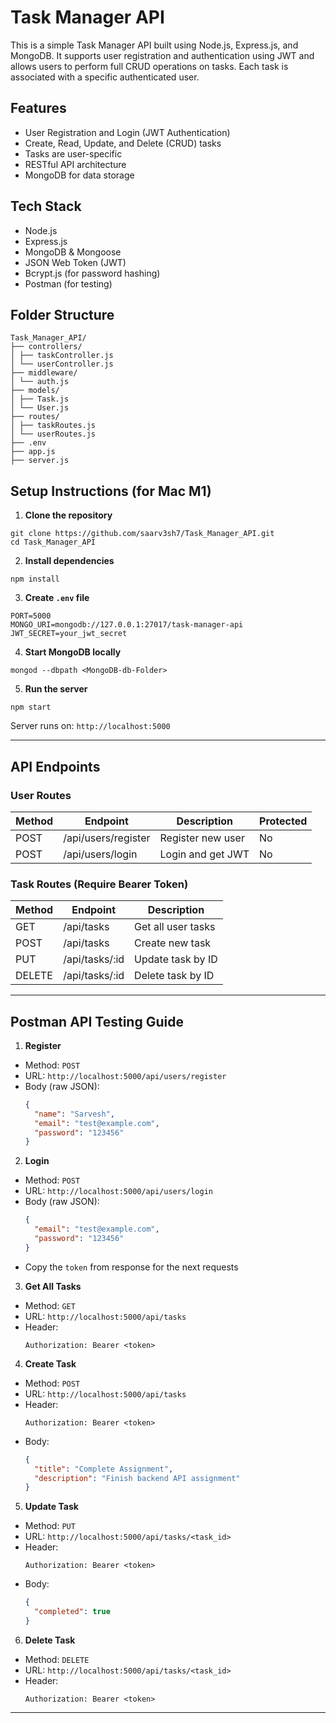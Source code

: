 # Task Manager API

This is a simple Task Manager API built using Node.js, Express.js, and MongoDB. It supports user registration and authentication using JWT and allows users to perform full CRUD operations on tasks. Each task is associated with a specific authenticated user.

## Features

- User Registration and Login (JWT Authentication)
- Create, Read, Update, and Delete (CRUD) tasks
- Tasks are user-specific
- RESTful API architecture
- MongoDB for data storage

## Tech Stack

- Node.js
- Express.js
- MongoDB & Mongoose
- JSON Web Token (JWT)
- Bcrypt.js (for password hashing)
- Postman (for testing)

## Folder Structure

```
Task_Manager_API/
├── controllers/
│ ├── taskController.js
│ └── userController.js
├── middleware/
│ └── auth.js
├── models/
│ ├── Task.js
│ └── User.js
├── routes/
│ ├── taskRoutes.js
│ └── userRoutes.js
├── .env
├── app.js
├── server.js
```

## Setup Instructions (for Mac M1)

1. **Clone the repository**  

```
git clone https://github.com/saarv3sh7/Task_Manager_API.git
cd Task_Manager_API
```

2. **Install dependencies**  

```
npm install
```

3. **Create `.env` file**  

```
PORT=5000
MONGO_URI=mongodb://127.0.0.1:27017/task-manager-api
JWT_SECRET=your_jwt_secret
```

4. **Start MongoDB locally**  
```
mongod --dbpath <MongoDB-db-Folder>
```

5. **Run the server**  
```
npm start
```


Server runs on: `http://localhost:5000`

---

## API Endpoints

### User Routes

| Method | Endpoint             | Description            | Protected |
|--------|----------------------|------------------------|-----------|
| POST   | /api/users/register  | Register new user      | No        |
| POST   | /api/users/login     | Login and get JWT      | No        |

### Task Routes (Require Bearer Token)

| Method | Endpoint      | Description           |
|--------|---------------|-----------------------|
| GET    | /api/tasks    | Get all user tasks    |
| POST   | /api/tasks    | Create new task       |
| PUT    | /api/tasks/:id | Update task by ID     |
| DELETE | /api/tasks/:id | Delete task by ID     |

---

## Postman API Testing Guide

1. **Register**
- Method: `POST`
- URL: `http://localhost:5000/api/users/register`
- Body (raw JSON):
  ```json
  {
    "name": "Sarvesh",
    "email": "test@example.com",
    "password": "123456"
  }
  ```

2. **Login**
- Method: `POST`
- URL: `http://localhost:5000/api/users/login`
- Body (raw JSON):
  ```json
  {
    "email": "test@example.com",
    "password": "123456"
  }
  ```
- Copy the `token` from response for the next requests

3. **Get All Tasks**
- Method: `GET`
- URL: `http://localhost:5000/api/tasks`
- Header:
  ```
  Authorization: Bearer <token>
  ```

4. **Create Task**
- Method: `POST`
- URL: `http://localhost:5000/api/tasks`
- Header:
  ```
  Authorization: Bearer <token>
  ```
- Body:
  ```json
  {
    "title": "Complete Assignment",
    "description": "Finish backend API assignment"
  }
  ```

5. **Update Task**
- Method: `PUT`
- URL: `http://localhost:5000/api/tasks/<task_id>`
- Header:
  ```
  Authorization: Bearer <token>
  ```
- Body:
  ```json
  {
    "completed": true
  }
  ```

6. **Delete Task**
- Method: `DELETE`
- URL: `http://localhost:5000/api/tasks/<task_id>`
- Header:
  ```
  Authorization: Bearer <token>
  ```

---
